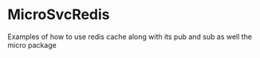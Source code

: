 # MicroSvcRedis
Examples of how to use redis cache along with its pub and sub as well the micro package
